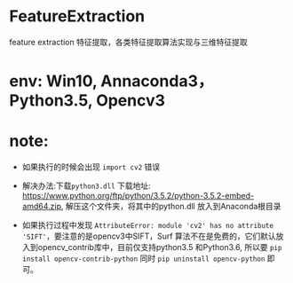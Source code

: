 # FeatureExtraction
feature extraction 特征提取，各类特征提取算法实现与三维特征提取

# env: Win10, Annaconda3， Python3.5, Opencv3
# note:
* 如果执行的时候会出现 ``import cv2`` 错误
  
* 解决办法:下载``python3.dll`` 下载地址: https://www.python.org/ftp/python/3.5.2/python-3.5.2-embed-amd64.zip, 解压这个文件夹，将其中的python.dll 放入到Anaconda根目录

* 如果执行过程中发现 ``AttributeError: module 'cv2' has no attribute 'SIFT'``，要注意的是opencv3中SIFT，Surf 算法不在是免费的，它们默认放入到opencv_contrib库中，目前仅支持python3.5 和Python3.6, 所以要 ``pip install opencv-contrib-python`` 同时 ``pip uninstall opencv-python`` 即可。